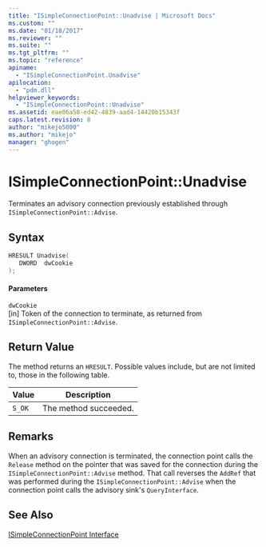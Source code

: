 ```yaml
---
title: "ISimpleConnectionPoint::Unadvise | Microsoft Docs"
ms.custom: ""
ms.date: "01/18/2017"
ms.reviewer: ""
ms.suite: ""
ms.tgt_pltfrm: ""
ms.topic: "reference"
apiname: 
  - "ISimpleConnectionPoint.Unadvise"
apilocation: 
  - "pdm.dll"
helpviewer_keywords: 
  - "ISimpleConnectionPoint::Unadvise"
ms.assetid: eae06a58-ed42-4839-aad4-14420b15343f
caps.latest.revision: 8
author: "mikejo5000"
ms.author: "mikejo"
manager: "ghogen"
---
```

# ISimpleConnectionPoint::Unadvise
Terminates an advisory connection previously established through `ISimpleConnectionPoint::Advise`.  
  
## Syntax  
  
```cpp
HRESULT Unadvise(  
   DWORD  dwCookie  
);  
```  
  
#### Parameters  
 `dwCookie`  
 [in] Token of the connection to terminate, as returned from `ISimpleConnectionPoint::Advise`.  
  
## Return Value  
 The method returns an `HRESULT`. Possible values include, but are not limited to, those in the following table.  
  
|Value|Description|  
|-----------|-----------------|  
|`S_OK`|The method succeeded.|  
  
## Remarks  
 When an advisory connection is terminated, the connection point calls the `Release` method on the pointer that was saved for the connection during the `ISimpleConnectionPoint::Advise` method. That call reverses the `AddRef` that was performed during the `ISimpleConnectionPoint::Advise` when the connection point calls the advisory sink's `QueryInterface`.  
  
## See Also  
 [ISimpleConnectionPoint Interface](../../winscript/reference/isimpleconnectionpoint-interface.md)